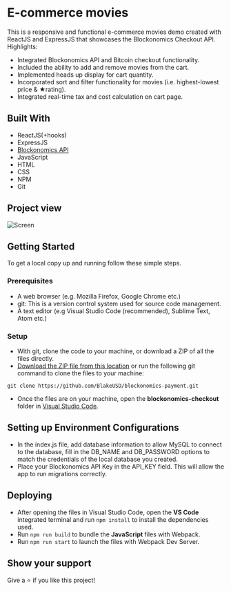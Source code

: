 # E-commerce movies
This is a responsive and functional e-commerce movies demo created with ReactJS and ExpressJS that showcases the Blockonomics Checkout API. Highlights:

- Integrated Blockonomics API and Bitcoin checkout functionality.
- Included the ability to add and remove movies from the cart. 
- Implemented heads up display for cart quantity.
- Incorporated sort and filter functionality for movies (i.e. highest-lowest price & ★rating).
- Integrated real-time tax and cost calculation on cart page.

## Built With

- ReactJS(+hooks)
- ExpressJS
- [Blockonomics API](https://www.blockonomics.co/)
- JavaScript
- HTML
- CSS
- NPM
- Git

## Project view
![Screen](https://www.dellanoblake.com/assets/ecommerce%20mockup.png)

## Getting Started

To get a local copy up and running follow these simple steps.

### Prerequisites

- A web browser (e.g. Mozilla Firefox, Google Chrome etc.)
- git: This is a version control system used for source code management.
- A text editor (e.g Visual Studio Code (recommended), Sublime Text, Atom etc.)

### Setup

- With git, clone the code to your machine, or download a ZIP of all the files directly.
- [Download the ZIP file from this location](https://github.com/BlakeUSD/blockonomics-payment/archive/refs/heads/master.zip) or run the following git command to clone the files to your machine:

```
git clone https://github.com/BlakeUSD/blockonomics-payment.git
```

- Once the files are on your machine, open the **blockonomics-checkout** folder in [Visual Studio Code](https://code.visualstudio.com/download).

## Setting up Environment Configurations
- In the index.js file, add database information to allow MySQL to connect to the database, fill in the DB_NAME and DB_PASSWORD options to match the credentials of the local database you created.
- Place your Blockonomics API Key in the API_KEY field. This will allow the app to run migrations correctly.

## Deploying

- After opening the files in Visual Studio Code, open the **VS Code** integrated terminal and run ``` npm install ``` to install the dependencies used.
- Run ``` npm run build ``` to bundle the **JavaScript** files with Webpack.
- Run ``` npm run start ``` to launch the files with Webpack Dev Server.

## Show your support

Give a ⭐️ if you like this project!
